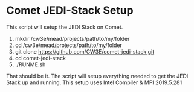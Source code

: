 # Comet JEDI-Stack Setup

This script will setup the JEDI Stack on Comet.

1. mkdir /cw3e/mead/projects/path/to/my/folder
1. cd /cw3e/mead/projects/path/to/my/folder
1. git clone https://github.com/CW3E/comet-jedi-stack.git
1. cd comet-jedi-stack
1. ./RUNME.sh

That should be it. The script will setup everything needed to get the JEDI Stack up and running. This setup uses Intel Compiler & MPI 2019.5.281
